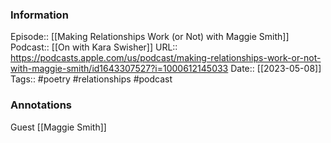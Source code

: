 ### Information

Episode:: [[Making Relationships Work (or Not) with Maggie Smith]]
Podcast:: [[On with Kara Swisher]]
URL:: https://podcasts.apple.com/us/podcast/making-relationships-work-or-not-with-maggie-smith/id1643307527?i=1000612145033
Date:: [[2023-05-08]]
Tags:: #poetry #relationships 
#podcast


### Annotations

Guest [[Maggie Smith]]

